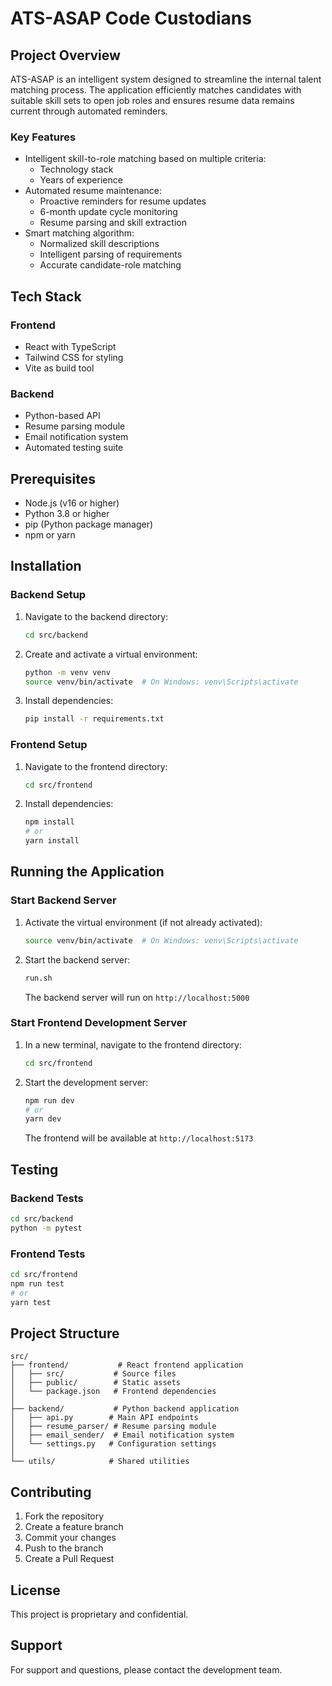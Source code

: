 # ATS-ASAP Code Custodians

## Project Overview
ATS-ASAP is an intelligent system designed to streamline the internal talent matching process. The application efficiently matches candidates with suitable skill sets to open job roles and ensures resume data remains current through automated reminders.

### Key Features
- Intelligent skill-to-role matching based on multiple criteria:
  - Technology stack
  - Years of experience
- Automated resume maintenance:
  - Proactive reminders for resume updates
  - 6-month update cycle monitoring
  - Resume parsing and skill extraction
- Smart matching algorithm:
  - Normalized skill descriptions
  - Intelligent parsing of requirements
  - Accurate candidate-role matching

## Tech Stack
### Frontend
- React with TypeScript
- Tailwind CSS for styling
- Vite as build tool

### Backend
- Python-based API
- Resume parsing module
- Email notification system
- Automated testing suite

## Prerequisites
- Node.js (v16 or higher)
- Python 3.8 or higher
- pip (Python package manager)
- npm or yarn

## Installation

### Backend Setup
1. Navigate to the backend directory:
   ```bash
   cd src/backend
   ```

2. Create and activate a virtual environment:
   ```bash
   python -m venv venv
   source venv/bin/activate  # On Windows: venv\Scripts\activate
   ```

3. Install dependencies:
   ```bash
   pip install -r requirements.txt
   ```

### Frontend Setup
1. Navigate to the frontend directory:
   ```bash
   cd src/frontend
   ```

2. Install dependencies:
   ```bash
   npm install
   # or
   yarn install
   ```

## Running the Application

### Start Backend Server
1. Activate the virtual environment (if not already activated):
   ```bash
   source venv/bin/activate  # On Windows: venv\Scripts\activate
   ```

2. Start the backend server:
   ```bash
   run.sh
   ```
   The backend server will run on `http://localhost:5000`

### Start Frontend Development Server
1. In a new terminal, navigate to the frontend directory:
   ```bash
   cd src/frontend
   ```

2. Start the development server:
   ```bash
   npm run dev
   # or
   yarn dev
   ```
   The frontend will be available at `http://localhost:5173`

## Testing
### Backend Tests
```bash
cd src/backend
python -m pytest
```

### Frontend Tests
```bash
cd src/frontend
npm run test
# or
yarn test
```

## Project Structure
```
src/
├── frontend/           # React frontend application
│   ├── src/           # Source files
│   ├── public/        # Static assets
│   └── package.json   # Frontend dependencies
│
├── backend/           # Python backend application
│   ├── api.py        # Main API endpoints
│   ├── resume_parser/ # Resume parsing module
│   ├── email_sender/  # Email notification system
│   └── settings.py   # Configuration settings
│
└── utils/            # Shared utilities
```

## Contributing
1. Fork the repository
2. Create a feature branch
3. Commit your changes
4. Push to the branch
5. Create a Pull Request

## License
This project is proprietary and confidential.

## Support
For support and questions, please contact the development team.
